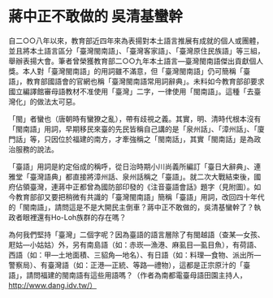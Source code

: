 # 蔣中正不敢做的 吳清基蠻幹

自二○○八年以來，教育部近四年來為表揚對本土語言推展有成就的個人或團體，並且將本土語言區分「臺灣閩南語」、「臺灣客家語」、「臺灣原住民族語」等三組，舉辦表揚大會。筆者曾榮獲教育部二○○九年本土語言—臺灣閩南語傑出貢獻個人獎。本人對「臺灣閩南語」的用詞雖不滿意，但「臺灣閩南語」仍可簡稱「臺語」，教育部國語會的官網也稱「臺灣閩南語常用詞辭典」。未料如今教育部卻要求國立編譯館審母語教材不准使用「臺灣」二字，一律使用「閩南語」。這種「去臺灣化」的做法太可惡。
 
「閩」者蠻也（唐朝時有蠻獠之亂），帶有歧視之義。其實，明、清時代根本沒有「閩南語」用詞，早期移民來臺的先民皆稱自己講的是「泉州話」、「漳州話」、「廈門話」等，只因位於福建的南方，才牽強稱之「閩南話」，其實「閩南話」是為政治服務的說法。
 
「臺語」用詞是約定俗成的稱呼，從日治時期小川尚義所編訂「臺日大辭典」、連雅堂「臺灣語典」都直接將漳州話、泉州話稱之「臺語」。就二次大戰結束後，國府佔領臺灣，連蔣中正都曾為國防部印發的《注音臺語會話》題字（見附圖）。如今教育部卻又要把稍微有共識的「臺灣閩南語」簡稱「臺語」用詞，改回四十年代的「閩南語」，請問這是不是大開民主倒車？蔣中正不敢做的，吳清基蠻幹了？執政者眼裡還有Ho-Loh族群的存在嗎？
 
為何我們堅持「臺灣」二個字呢？因為臺語的語言層除了有閩越語（查某—女孩、屘姑—小姑姑）外，另有南島語（如：赤崁—漁港、麻虱目—虱目魚），有荷語、西語（如：甲—土地面積、三貂角—地名）、有日語（如：料理—食物、派出所—警察局）、有臺灣語（如：正港—正統、等路—禮物），這都是正宗原汁的「臺語」，請問福建的閩南語有這些用語嗎？（作者為南都電臺母語田園主持人，http://www.dang.idv.tw/）
